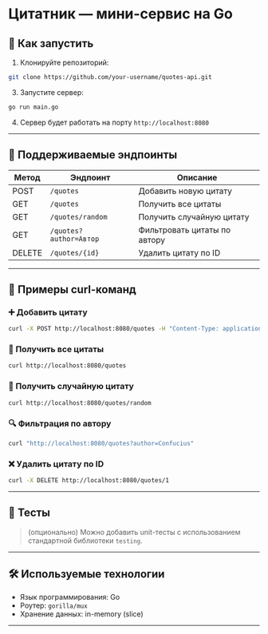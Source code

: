 # Цитатник — мини-сервис на Go


## 🚀 Как запустить

1. Клонируйте репозиторий:

```bash
git clone https://github.com/your-username/quotes-api.git
```

3. Запустите сервер:

```bash
go run main.go
```

4. Сервер будет работать на порту `http://localhost:8080`

---

## 📌 Поддерживаемые эндпоинты

| Метод | Эндпоинт                     | Описание                                  |
|-------|------------------------------|-------------------------------------------|
| POST  | `/quotes`                   | Добавить новую цитату                     |
| GET   | `/quotes`                   | Получить все цитаты                       |
| GET   | `/quotes/random`           | Получить случайную цитату                 |
| GET   | `/quotes?author=Автор`     | Фильтровать цитаты по автору             |
| DELETE| `/quotes/{id}`             | Удалить цитату по ID                      |

---

## 🔧 Примеры curl-команд

### ➕ Добавить цитату

```bash
curl -X POST http://localhost:8080/quotes -H "Content-Type: application/json" -d "{\"author\":\"Confucius\", \"text\":\"Life is simple, but we insist on making it complicated.\"}"
```

### 📄 Получить все цитаты

```bash
curl http://localhost:8080/quotes
```

### 🎯 Получить случайную цитату

```bash
curl http://localhost:8080/quotes/random
```

### 🔍 Фильтрация по автору

```bash
curl "http://localhost:8080/quotes?author=Confucius"
```

### ❌ Удалить цитату по ID

```bash
curl -X DELETE http://localhost:8080/quotes/1
```

---

## 🧪 Тесты

> (опционально) Можно добавить unit-тесты с использованием стандартной библиотеки `testing`.

---

## 🛠 Используемые технологии

- Язык программирования: Go
- Роутер: `gorilla/mux`
- Хранение данных: in-memory (slice)

---

